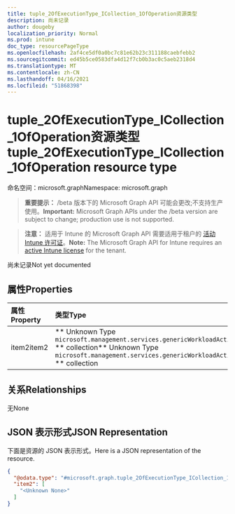 ```yaml
---
title: tuple_2OfExecutionType_ICollection_1OfOperation资源类型
description: 尚未记录
author: dougeby
localization_priority: Normal
ms.prod: intune
doc_type: resourcePageType
ms.openlocfilehash: 2af4ce5df0a0bc7c81e62b23c311188caebfebb2
ms.sourcegitcommit: ed45b5ce0583dfa4d12f7cb0b3ac0c5aeb2318d4
ms.translationtype: MT
ms.contentlocale: zh-CN
ms.lasthandoff: 04/16/2021
ms.locfileid: "51868398"
---
```

# <a name="tuple_2ofexecutiontype_icollection_1ofoperation-resource-type"></a><span data-ttu-id="2bccb-103">tuple_2OfExecutionType_ICollection_1OfOperation资源类型</span><span class="sxs-lookup"><span data-stu-id="2bccb-103">tuple_2OfExecutionType_ICollection_1OfOperation resource type</span></span>

<span data-ttu-id="2bccb-104">命名空间：microsoft.graph</span><span class="sxs-lookup"><span data-stu-id="2bccb-104">Namespace: microsoft.graph</span></span>

> <span data-ttu-id="2bccb-105">**重要提示：** /beta 版本下的 Microsoft Graph API 可能会更改;不支持生产使用。</span><span class="sxs-lookup"><span data-stu-id="2bccb-105">**Important:** Microsoft Graph APIs under the /beta version are subject to change; production use is not supported.</span></span>

> <span data-ttu-id="2bccb-106">**注意：** 适用于 Intune 的 Microsoft Graph API 需要适用于租户的 [活动 Intune 许可证](https://go.microsoft.com/fwlink/?linkid=839381)。</span><span class="sxs-lookup"><span data-stu-id="2bccb-106">**Note:** The Microsoft Graph API for Intune requires an [active Intune license](https://go.microsoft.com/fwlink/?linkid=839381) for the tenant.</span></span>

<span data-ttu-id="2bccb-107">尚未记录</span><span class="sxs-lookup"><span data-stu-id="2bccb-107">Not yet documented</span></span>

## <a name="properties"></a><span data-ttu-id="2bccb-108">属性</span><span class="sxs-lookup"><span data-stu-id="2bccb-108">Properties</span></span>
|<span data-ttu-id="2bccb-109">属性</span><span class="sxs-lookup"><span data-stu-id="2bccb-109">Property</span></span>|<span data-ttu-id="2bccb-110">类型</span><span class="sxs-lookup"><span data-stu-id="2bccb-110">Type</span></span>|<span data-ttu-id="2bccb-111">说明</span><span class="sxs-lookup"><span data-stu-id="2bccb-111">Description</span></span>|
|:---|:---|:---|
|<span data-ttu-id="2bccb-112">item2</span><span class="sxs-lookup"><span data-stu-id="2bccb-112">item2</span></span>|<span data-ttu-id="2bccb-113">\*\* Unknown Type `microsoft.management.services.genericWorkloadActivity.models.operation` \*\* collection</span><span class="sxs-lookup"><span data-stu-id="2bccb-113">\*\* Unknown Type `microsoft.management.services.genericWorkloadActivity.models.operation` \*\* collection</span></span>|<span data-ttu-id="2bccb-114">尚未记录</span><span class="sxs-lookup"><span data-stu-id="2bccb-114">Not yet documented</span></span>|

## <a name="relationships"></a><span data-ttu-id="2bccb-115">关系</span><span class="sxs-lookup"><span data-stu-id="2bccb-115">Relationships</span></span>
<span data-ttu-id="2bccb-116">无</span><span class="sxs-lookup"><span data-stu-id="2bccb-116">None</span></span>

## <a name="json-representation"></a><span data-ttu-id="2bccb-117">JSON 表示形式</span><span class="sxs-lookup"><span data-stu-id="2bccb-117">JSON Representation</span></span>
<span data-ttu-id="2bccb-118">下面是资源的 JSON 表示形式。</span><span class="sxs-lookup"><span data-stu-id="2bccb-118">Here is a JSON representation of the resource.</span></span>
<!-- {
  "blockType": "resource",
  "@odata.type": "microsoft.graph.tuple_2OfExecutionType_ICollection_1OfOperation"
}
-->
``` json
{
  "@odata.type": "#microsoft.graph.tuple_2OfExecutionType_ICollection_1OfOperation",
  "item2": [
    "<Unknown None>"
  ]
}
```




